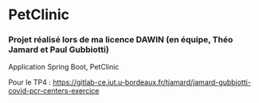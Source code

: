 # PetClinic

### Projet réalisé lors de ma licence DAWIN (en équipe, Théo Jamard et Paul Gubbiotti)

Application Spring Boot, PetClinic

Pour le TP4 : https://gitlab-ce.iut.u-bordeaux.fr/tjamard/jamard-gubbiotti-covid-pcr-centers-exercice
